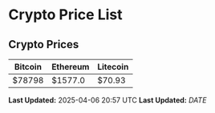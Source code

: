# Crypto Price List

## Crypto Prices
| Bitcoin | Ethereum | Litecoin |
| ------- | -------- | -------- |
| $78798 | $1577.0 | $70.93 |
**Last Updated:** 2025-04-06 20:57 UTC
**Last Updated:** $DATE$
